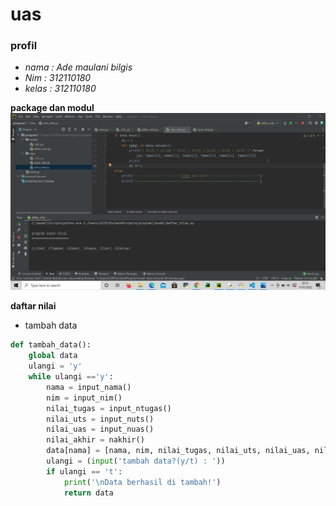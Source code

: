 # uas

### profil
- _nama : Ade maulani bilgis_
- _Nim : 312110180_
- _kelas : 312110180_

**package dan modul**
![gambar1](screenshot/ss1.png)

**daftar nilai**
- tambah data
```py
def tambah_data():
    global data
    ulangi = 'y'
    while ulangi =='y':
        nama = input_nama()
        nim = input_nim()
        nilai_tugas = input_ntugas()
        nilai_uts = input_nuts()
        nilai_uas = input_nuas()
        nilai_akhir = nakhir()
        data[nama] = [nama, nim, nilai_tugas, nilai_uts, nilai_uas, nilai_akhir]
        ulangi = (input('tambah data?(y/t) : '))
        if ulangi == 't':
            print('\nData berhasil di tambah!')
            return data
```
   
